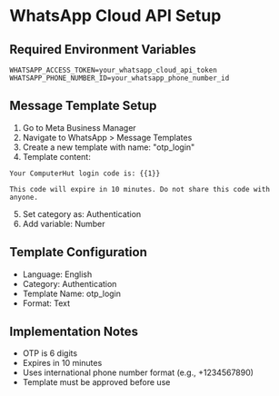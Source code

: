 # WhatsApp Cloud API Setup

## Required Environment Variables
```
WHATSAPP_ACCESS_TOKEN=your_whatsapp_cloud_api_token
WHATSAPP_PHONE_NUMBER_ID=your_whatsapp_phone_number_id
```

## Message Template Setup
1. Go to Meta Business Manager
2. Navigate to WhatsApp > Message Templates
3. Create a new template with name: "otp_login"
4. Template content:
```
Your ComputerHut login code is: {{1}}

This code will expire in 10 minutes. Do not share this code with anyone.
```
5. Set category as: Authentication
6. Add variable: Number

## Template Configuration
- Language: English
- Category: Authentication
- Template Name: otp_login
- Format: Text

## Implementation Notes
- OTP is 6 digits
- Expires in 10 minutes
- Uses international phone number format (e.g., +1234567890)
- Template must be approved before use